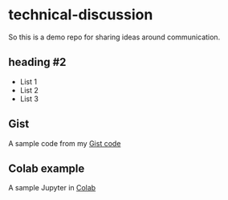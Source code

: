 # technical-discussion
So this is a demo repo for sharing ideas around communication. 

## heading #2
- List 1
- List 2
- List 3

## Gist
A sample code from my [Gist code](https://gist.github.com/askans/7044ec962c91cd411de5b84937e98408)

## Colab example
A sample Jupyter in [Colab](https://colab.research.google.com/drive/13NKbv70B6-Q8KfsMq3RcndMsUVJV0S75?usp=sharing)
